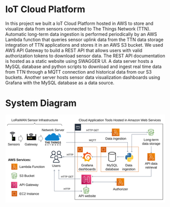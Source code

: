 # IoT Cloud Platform

In this project we built a IoT Cloud Platform hosted in AWS to store and visualize data from sensors connected to The Things Network (TTN). Automatic long-term data ingestion is performed periodically by an AWS Lambda function that queries sensor uplink data from the TTN data storage integration of TTN applications and stores it in an AWS S3 bucket. We used AWS API Gateway to build a REST API that allows users with valid authorization tokens to download sensor data. The REST API documentation is hosted as a static website using SWAGGER UI. A data server hosts a MySQL database and python scripts to download and ingest real time data from TTN through a MQTT connection and historical data from our S3 buckets. Another server hosts sensor data visualization dashboards using Grafana with the MySQL database as a data source.

# System Diagram

<img src="./images/diagram.svg">

